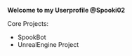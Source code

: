 **Welcome to my Userprofile @Spooki02**

Core Projects:
- SpookBot
- UnrealEngine Project

<!---
Spooki02/Spooki02 is a ✨ special ✨ repository because its `README.md` (this file) appears on your GitHub profile.
You can click the Preview link to take a look at your changes.
--->
